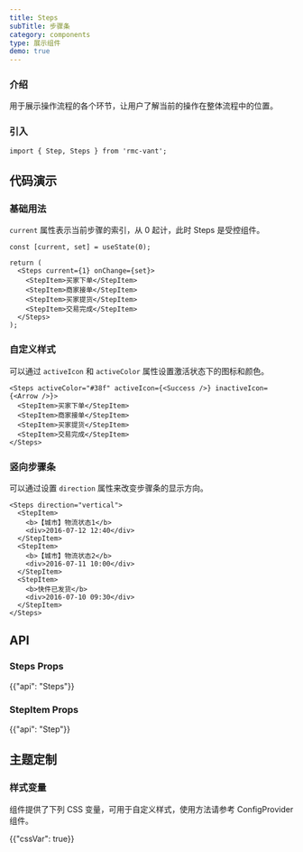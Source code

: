 ```yaml
---
title: Steps
subTitle: 步骤条
category: components
type: 展示组件
demo: true
---
```


### 介绍

用于展示操作流程的各个环节，让用户了解当前的操作在整体流程中的位置。

### 引入

```tsx
import { Step, Steps } from 'rmc-vant';
```

## 代码演示

### 基础用法

`current` 属性表示当前步骤的索引，从 0 起计，此时 Steps 是受控组件。

```tsx
const [current, set] = useState(0);

return (
  <Steps current={1} onChange={set}>
    <StepItem>买家下单</StepItem>
    <StepItem>商家接单</StepItem>
    <StepItem>买家提货</StepItem>
    <StepItem>交易完成</StepItem>
  </Steps>
);
```

### 自定义样式

可以通过 `activeIcon` 和 `activeColor` 属性设置激活状态下的图标和颜色。

```tsx
<Steps activeColor="#38f" activeIcon={<Success />} inactiveIcon={<Arrow />}>
  <StepItem>买家下单</StepItem>
  <StepItem>商家接单</StepItem>
  <StepItem>买家提货</StepItem>
  <StepItem>交易完成</StepItem>
</Steps>
```

### 竖向步骤条

可以通过设置 `direction` 属性来改变步骤条的显示方向。

```tsx
<Steps direction="vertical">
  <StepItem>
    <b>【城市】物流状态1</b>
    <div>2016-07-12 12:40</div>
  </StepItem>
  <StepItem>
    <b>【城市】物流状态2</b>
    <div>2016-07-11 10:00</div>
  </StepItem>
  <StepItem>
    <b>快件已发货</b>
    <div>2016-07-10 09:30</div>
  </StepItem>
</Steps>
```

## API

### Steps Props

{{"api": "Steps"}}

### StepItem Props

{{"api": "Step"}}

## 主题定制

### 样式变量

组件提供了下列 CSS 变量，可用于自定义样式，使用方法请参考 ConfigProvider 组件。

{{"cssVar": true}}
